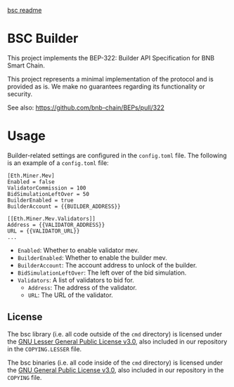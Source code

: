 [bsc readme](README.original.md)

# BSC Builder

This project implements the BEP-322: Builder API Specification for BNB Smart Chain.

This project represents a minimal implementation of the protocol and is provided as is. We make no guarantees regarding its functionality or security.

See also: https://github.com/bnb-chain/BEPs/pull/322

# Usage

Builder-related settings are configured in the `config.toml` file. The following is an example of a `config.toml` file:

```
[Eth.Miner.Mev]
Enabled = false
ValidatorCommission = 100
BidSimulationLeftOver = 50
BuilderEnabled = true
BuilderAccount = {{BUILDER_ADDRESS}}

[[Eth.Miner.Mev.Validators]]
Address = {{VALIDATOR_ADDRESS}}
URL = {{VALIDATOR_URL}}
...
```

- `Enabled`: Whether to enable validator mev.
- `BuilderEnabled`: Whether to enable the builder mev.
- `BuilderAccount`: The account address to unlock of the builder.
- `BidSimulationLeftOver`: The left over of the bid simulation.
- `Validators`: A list of validators to bid for.
  - `Address`: The address of the validator.
  - `URL`: The URL of the validator.

## License

The bsc library (i.e. all code outside of the `cmd` directory) is licensed under the
[GNU Lesser General Public License v3.0](https://www.gnu.org/licenses/lgpl-3.0.en.html),
also included in our repository in the `COPYING.LESSER` file.

The bsc binaries (i.e. all code inside of the `cmd` directory) is licensed under the
[GNU General Public License v3.0](https://www.gnu.org/licenses/gpl-3.0.en.html), also
included in our repository in the `COPYING` file.
